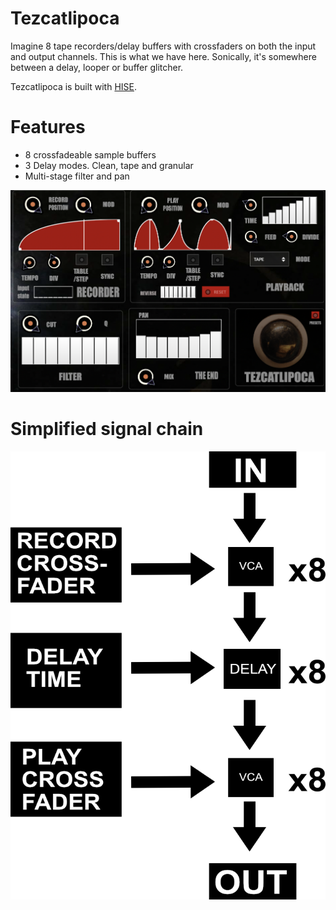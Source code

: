 # Tezcatlipoca

Imagine 8 tape recorders/delay buffers with crossfaders on both the input and output channels. This is what we have here. Sonically, it's somewhere between a delay, looper or buffer glitcher. 

Tezcatlipoca is built with [HISE](http://hise.audio).
# Features 

- 8 crossfadeable sample buffers  
- 3 Delay modes. Clean, tape and granular
-  Multi-stage filter and pan

![Quetzalcoatl](https://raw.githubusercontent.com/publicsamples/Tezcatlipoca/main/Tezcatlipoca.png)

# Simplified signal chain 

![Signal Chain](https://raw.githubusercontent.com/publicsamples/Tezcatlipoca/main/Infographic.png)
